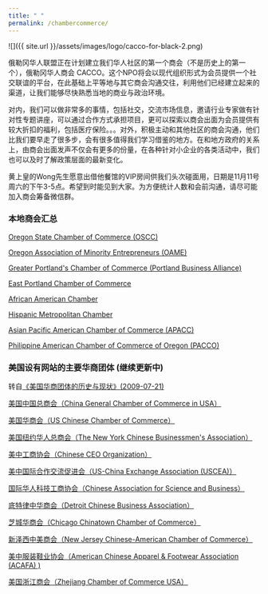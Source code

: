 ```yaml
---
title: " "
permalink: /chambercommerce/
---
```


![]({{ site.url }}/assets/images/logo/cacco-for-black-2.png)

俄勒冈华人联盟正在计划建立我们华人社区的第一个商会（不是历史上的第一个），俄勒冈华人商会 CACCO。这个NPO将会以现代组织形式为会员提供一个社交联谊的平台，在此基础上平等地与其它商会沟通交往，利用他们已经建立起来的渠道，让我们能够尽快熟悉当地的商业与政治环境。

对内，我们可以做非常多的事情，包括社交，交流市场信息，邀请行业专家做有针对性专题讲座，可以通过合作方式承担项目，更可以探索以商会出面为会员提供有较大折扣的福利，包括医疗保险。。。对外，积极主动和其他社区的商会沟通，他们比我们要早走了很多步，会有很多值得我们学习借鉴的地方。在和地方政府的关系上，由商会出面发声不仅会有更多的份量，在各种针对小企业的各类活动中，我们也可以及时了解政策层面的最新变化。

黄上皇的Wong先生愿意出借他餐馆的VIP房间供我们头次碰面用，日期是11月11号周六的下午3-5点。希望到时能见到大家。为方便统计人数和会前沟通，请尽可能加入商会筹备微信群。

### 本地商会汇总

[Oregon State Chamber of Commerce (OSCC)](http://oregonchamber.org/)

[Oregon Association of Minority Entrepreneurs (OAME)](http://www.oame.org/)

[Greater Portland's Chamber of Commerce (Portland Business Alliance)](https://portlandalliance.com/)

[East Portland Chamber of Commerce](https://eastportlandchamberofcommerce.com/)

[African American Chamber](http://blackchamber.info/)

[Hispanic Metropolitan Chamber](http://hmccoregon.com/)

[Asian Pacific American Chamber of Commerce (APACC)](https://www.facebook.com/weareapacc/?ref=page_internal)

[Philippine American Chamber of Commerce of Oregon (PACCO)](http://www.pacco.org/)

### 美国设有网站的主要华商团体 (继续更新中)

转自[《美国华商团体的历史与现状》(2009-07-21)](http://www.how2usa.com/?eid=100064&action=detail&id=512917990)

[美国中国总商会（China General Chamber of Commerce in USA）](http://www.cgccusa.org)

[美国华商会（US Chinese Chamber of Commerce）](http://www.usccc.net)

[美国纽约华人总商会（The New York Chinese Businessmen's Association）](http://www.nycba.us)

[美中工商协会（Chinese CEO Organization）](http://www.chineseceo.com)

[美中国际合作交流促进会（US-China Exchange Association (USCEA)）](http://www.usachina.org)

[国际华人科技工商协会（Chinese Association for Science and Business）](http://www.casbi.org)

[底特律中华商会（Detroit Chinese Business Association）](http://www.dcba.com)

[芝城华商会（Chicago Chinatown Chamber of Commerce）](http://www.chicagochinatown.org)

[新泽西中美商会（New Jersey Chinese-American Chamber of Commerce）](http://www.njcacc.org)

[美中服装鞋业协会（American Chinese Apparel & Footwear Association (ACAFA) )](http://www.acafa.org)

[美国浙江商会（Zhejiang Chamber of Commerce USA）](http://www.zcc-usa.com/)

